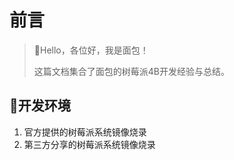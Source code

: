 # 前言

> 🍊Hello，各位好，我是面包！
>
> 这篇文档集合了面包的树莓派4B开发经验与总结。



## 🍅开发环境

1. 官方提供的树莓派系统镜像烧录
2. 第三方分享的树莓派系统镜像烧录

